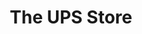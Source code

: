 ---
title: "The UPS Store"
url: /saint-petersburg/the-ups-store-4th-street-north/
shop: copyshop
---